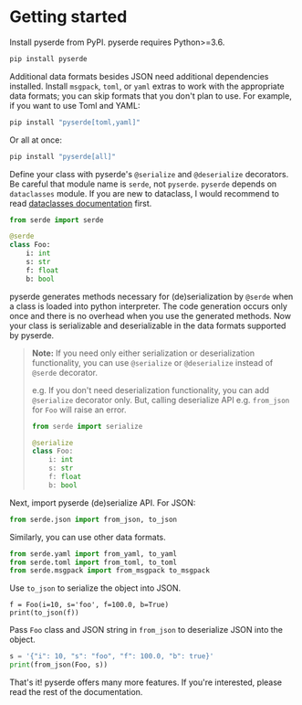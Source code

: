 # Getting started

Install pyserde from PyPI. pyserde requires Python>=3.6.

```sh
pip install pyserde
```

Additional data formats besides JSON need additional dependencies installed. Install `msgpack`, `toml`, or `yaml` extras to work with the appropriate data formats; you can skip formats that you don't plan to use. For example, if you want to use Toml and YAML:

```sh
pip install "pyserde[toml,yaml]"
```

Or all at once:

```sh
pip install "pyserde[all]"
```

Define your class with pyserde's `@serialize` and `@deserialize` decorators. Be careful that module name is `serde`, not `pyserde`. `pyserde` depends on `dataclasses` module. If you are new to dataclass, I would recommend to read [dataclasses documentation](https://docs.python.org/3/library/dataclasses.html) first.

```python
from serde import serde

@serde
class Foo:
    i: int
    s: str
    f: float
    b: bool
```

pyserde generates methods necessary for (de)serialization by `@serde` when a class is loaded into python interpreter. The code generation occurs only once and there is no overhead when you use the generated methods. Now your class is serializable and deserializable in the data formats supported by pyserde.

> **Note:** If you need only either serialization or deserialization functionality, you can use `@serialize` or `@deserialize` instead of `@serde` decorator.
>
> e.g. If you don't need deserialization functionality, you can add `@serialize` decorator only. But, calling deserialize API e.g. `from_json` for `Foo` will raise an error.
> ```python
> from serde import serialize
>
> @serialize
> class Foo:
>     i: int
>     s: str
>     f: float
>     b: bool
> ```

Next, import pyserde (de)serialize API. For JSON:

```python
from serde.json import from_json, to_json
```

Similarly, you can use other data formats.
```python
from serde.yaml import from_yaml, to_yaml
from serde.toml import from_toml, to_toml
from serde.msgpack import from_msgpack to_msgpack
```

Use `to_json` to serialize the object into JSON.
```
f = Foo(i=10, s='foo', f=100.0, b=True)
print(to_json(f))
```

Pass `Foo` class and JSON string in `from_json` to deserialize JSON into the object.
```python
s = '{"i": 10, "s": "foo", "f": 100.0, "b": true}'
print(from_json(Foo, s))
```

That's it! pyserde offers many more features. If you're interested, please read the rest of the documentation.

